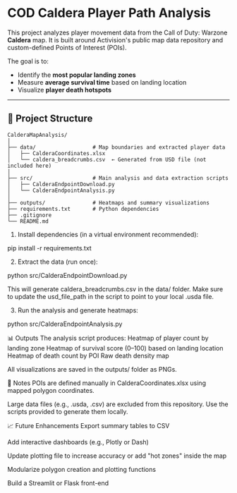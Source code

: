 # COD Caldera Player Path Analysis

This project analyzes player movement data from the Call of Duty: Warzone **Caldera** map. It is built around Activision's public map data repository and custom-defined Points of Interest (POIs).

The goal is to:
- Identify the **most popular landing zones**
- Measure **average survival time** based on landing location
- Visualize **player death hotspots**

---

## 📁 Project Structure

```none
CalderaMapAnalysis/
│
├── data/                  # Map boundaries and extracted player data
│   ├── CalderaCoordinates.xlsx
│   └── caldera_breadcrumbs.csv  ← Generated from USD file (not included here)
│
├── src/                   # Main analysis and data extraction scripts
│   ├── CalderaEndpointDownload.py
│   └── CalderaEndpointAnalysis.py
│
├── outputs/               # Heatmaps and summary visualizations
├── requirements.txt       # Python dependencies
├── .gitignore
└── README.md
```

1. Install dependencies (in a virtual environment recommended):

pip install -r requirements.txt


2. Extract the data (run once):

python src/CalderaEndpointDownload.py


This will generate caldera_breadcrumbs.csv in the data/ folder.
Make sure to update the usd_file_path in the script to point to your local .usda file.


3. Run the analysis and generate heatmaps:

python src/CalderaEndpointAnalysis.py


📊 Outputs
The analysis script produces:
Heatmap of player count by landing zone
Heatmap of survival score (0–100) based on landing location
Heatmap of death count by POI
Raw death density map

All visualizations are saved in the outputs/ folder as PNGs.


📌 Notes
POIs are defined manually in CalderaCoordinates.xlsx using mapped polygon coordinates.

Large data files (e.g., .usda, .csv) are excluded from this repository. Use the scripts provided to generate them locally.


📈 Future Enhancements
Export summary tables to CSV

Add interactive dashboards (e.g., Plotly or Dash)

Update plotting file to increase accuracy or add "hot zones" inside the map

Modularize polygon creation and plotting functions

Build a Streamlit or Flask front-end
